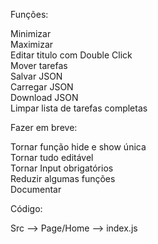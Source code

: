 Funções:

Minimizar\
Maximizar\
Editar titulo com Double Click\
Mover tarefas\
Salvar JSON\
Carregar JSON\
Download JSON\
Limpar lista de tarefas completas

Fazer em breve:

Tornar função hide e show única\
Tornar tudo editável\
Tornar Input obrigatórios\
Reduzir algumas funções\
Documentar

Código:

Src --> Page/Home --> index.js
